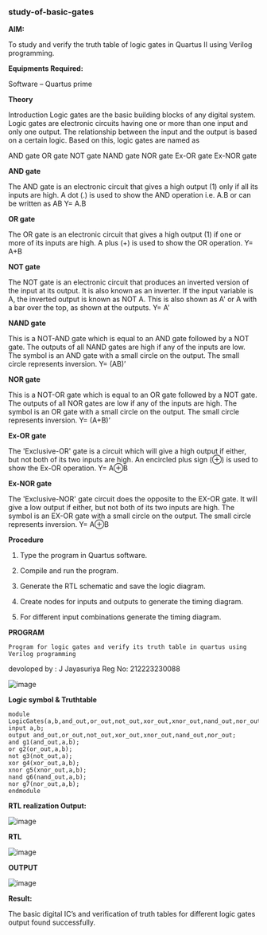 ### study-of-basic-gates

**AIM:** 

To study and verify the truth table of logic gates in Quartus II using Verilog programming.

**Equipments Required:**

Software – Quartus prime 

**Theory**

Introduction Logic gates are the basic building blocks of any digital system. Logic gates are electronic circuits having one or more than one input and only one output. The relationship between the input and the output is based on a certain logic. Based on this, logic gates are named as

AND gate OR gate NOT gate NAND gate NOR gate Ex-OR gate Ex-NOR gate

**AND gate**

The AND gate is an electronic circuit that gives a high output (1) only if all its inputs are high. A dot (.) is used to show the AND operation i.e. A.B or can be written as AB
Y= A.B

**OR gate** 

The OR gate is an electronic circuit that gives a high output (1) if one or more of its inputs are high. A plus (+) is used to show the OR operation.
Y= A+B

**NOT gate**

The NOT gate is an electronic circuit that produces an inverted version of the input at its output. It is also known as an inverter. If the input variable is A, the inverted output is known as NOT A. This is also shown as A' or A with a bar over the top, as shown at the outputs.
Y= A'

**NAND gate**

This is a NOT-AND gate which is equal to an AND gate followed by a NOT gate. The outputs of all NAND gates are high if any of the inputs are low. The symbol is an AND gate with a small circle on the output. The small circle represents inversion.
Y= (AB)’

**NOR gate**

This is a NOT-OR gate which is equal to an OR gate followed by a NOT gate. The outputs of all NOR gates are low if any of the inputs are high. The symbol is an OR gate with a small circle on the output. The small circle represents inversion.
Y= (A+B)’

**Ex-OR gate**

The 'Exclusive-OR' gate is a circuit which will give a high output if either, but not both of its two inputs are high. An encircled plus sign (⊕) is used to show the Ex-OR operation.
Y= A⊕B

**Ex-NOR gate**

The 'Exclusive-NOR' gate circuit does the opposite to the EX-OR gate. It will give a low output if either, but not both of its two inputs are high. The symbol is an EX-OR gate with a small circle on the output. The small circle represents inversion.
Y= A⊕B

**Procedure** 

1.	Type the program in Quartus software.

2.	Compile and run the program.

3.	Generate the RTL schematic and save the logic diagram.

4.	Create nodes for inputs and outputs to generate the timing diagram.

5.	For different input combinations generate the timing diagram.


**PROGRAM**
```
Program for logic gates and verify its truth table in quartus using Verilog programming
```
devoloped by : J Jayasuriya Reg No: 212223230088

![image](https://github.com/user-attachments/assets/70dd951c-21b4-4ff1-baad-1c13f57ff31a)


**Logic symbol & Truthtable**
```
module LogicGates(a,b,and_out,or_out,not_out,xor_out,xnor_out,nand_out,nor_out);
input a,b;
output and_out,or_out,not_out,xor_out,xnor_out,nand_out,nor_out;
and g1(and_out,a,b);
or g2(or_out,a,b);
not g3(not_out,a);
xor g4(xor_out,a,b);
xnor g5(xnor_out,a,b);
nand g6(nand_out,a,b);
nor g7(nor_out,a,b);
endmodule

```
**RTL realization Output:** 

![image](https://github.com/user-attachments/assets/92bc70be-4453-4210-9efa-8dbb48d1d5f1)



**RTL**

![image](https://github.com/user-attachments/assets/298cd182-6c56-49f3-a812-30d1cebfb9ff)

**OUTPUT**

![image](https://github.com/user-attachments/assets/9cca2c00-642f-4bd3-bd7d-18f9b819209a)

**Result:**

The basic digital IC’s and verification of truth tables for different logic gates output found successfully.
